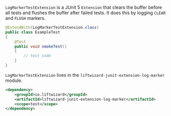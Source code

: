 `LogMarkerTestExtension` is a JUnit 5 `Extension` that clears the buffer before all tests and flushes the buffer after failed tests. It does this by logging `CLEAR` and `FLUSH` markers.

```java
@ExtendWith(LogMarkerTestExtension.class)
public class ExampleTest
{
    @Test
    public void smokeTest()
    {
        // test code
    }
}
```

`LogMarkerTestExtension` lives in the `liftwizard-junit-extension-log-marker` module.

```xml
<dependency>
    <groupId>io.liftwizard</groupId>
    <artifactId>liftwizard-junit-extension-log-marker</artifactId>
    <scope>test</scope>
</dependency>
```

